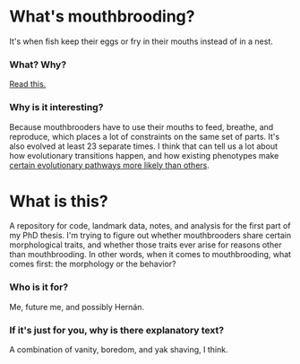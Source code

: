 # What's mouthbrooding?

It's when fish keep their eggs or fry in their mouths instead of in a nest.

### What? Why?

[Read this.](https://github.com/hiweller/mouthbrooding-morphology/blob/master/notes.md)

### Why is it interesting?

Because mouthbrooders have to use their mouths to feed, breathe, and reproduce, which places a lot of constraints on the same set of parts. It's also evolved at least 23 separate times. I think that can tell us a lot about how evolutionary transitions happen, and how existing phenotypes make [certain evolutionary pathways more likely than others](https://www.cambridge.org/core/journals/paleobiology/article/exaptationa-missing-term-in-the-science-of-form/A672662BA208D220B9F9A06DE5D804B8). 

# What is this?

A repository for code, landmark data, notes, and analysis for the first part of my PhD thesis. I'm trying to figure out whether mouthbrooders share certain morphological traits, and whether those traits ever arise for reasons other than mouthbrooding. In other words, when it comes to mouthbrooding, what comes first: the morphology or the behavior?

### Who is it for?

Me, future me, and possibly Hernán.

### If it's just for you, why is there explanatory text?

A combination of vanity, boredom, and yak shaving, I think.




